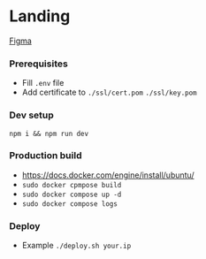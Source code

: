 # Landing

[Figma](https://www.figma.com/file/hF63Fs4m46wxuviCr2Z2Fx/Grifon?type=design&node-id=450-2&mode=design&t=oMq20gXkGgO1VYZe-0)

### Prerequisites

- Fill `.env` file
- Add certificate to `./ssl/cert.pom` `./ssl/key.pom`

### Dev setup

`npm i && npm run dev`

### Production build

- https://docs.docker.com/engine/install/ubuntu/
- `sudo docker cpmpose build`
- `sudo docker compose up -d`
- `sudo docker compose logs`

### Deploy

- Example `./deploy.sh your.ip`
